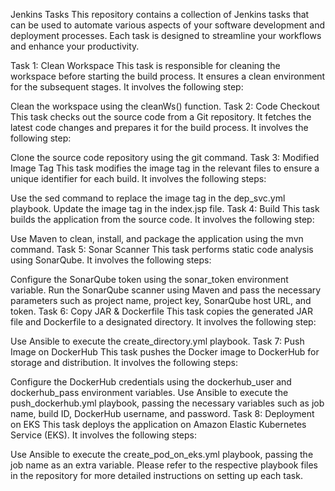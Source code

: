 Jenkins Tasks
This repository contains a collection of Jenkins tasks that can be used to automate various aspects of your software development and deployment processes. Each task is designed to streamline your workflows and enhance your productivity.

Task 1: Clean Workspace
This task is responsible for cleaning the workspace before starting the build process. It ensures a clean environment for the subsequent stages. It involves the following step:

Clean the workspace using the cleanWs() function.
Task 2: Code Checkout
This task checks out the source code from a Git repository. It fetches the latest code changes and prepares it for the build process. It involves the following step:

Clone the source code repository using the git command.
Task 3: Modified Image Tag
This task modifies the image tag in the relevant files to ensure a unique identifier for each build. It involves the following steps:

Use the sed command to replace the image tag in the dep_svc.yml playbook.
Update the image tag in the index.jsp file.
Task 4: Build
This task builds the application from the source code. It involves the following step:

Use Maven to clean, install, and package the application using the mvn command.
Task 5: Sonar Scanner
This task performs static code analysis using SonarQube. It involves the following steps:

Configure the SonarQube token using the sonar_token environment variable.
Run the SonarQube scanner using Maven and pass the necessary parameters such as project name, project key, SonarQube host URL, and token.
Task 6: Copy JAR & Dockerfile
This task copies the generated JAR file and Dockerfile to a designated directory. It involves the following step:

Use Ansible to execute the create_directory.yml playbook.
Task 7: Push Image on DockerHub
This task pushes the Docker image to DockerHub for storage and distribution. It involves the following steps:

Configure the DockerHub credentials using the dockerhub_user and dockerhub_pass environment variables.
Use Ansible to execute the push_dockerhub.yml playbook, passing the necessary variables such as job name, build ID, DockerHub username, and password.
Task 8: Deployment on EKS
This task deploys the application on Amazon Elastic Kubernetes Service (EKS). It involves the following steps:

Use Ansible to execute the create_pod_on_eks.yml playbook, passing the job name as an extra variable.
Please refer to the respective playbook files in the repository for more detailed instructions on setting up each task.
